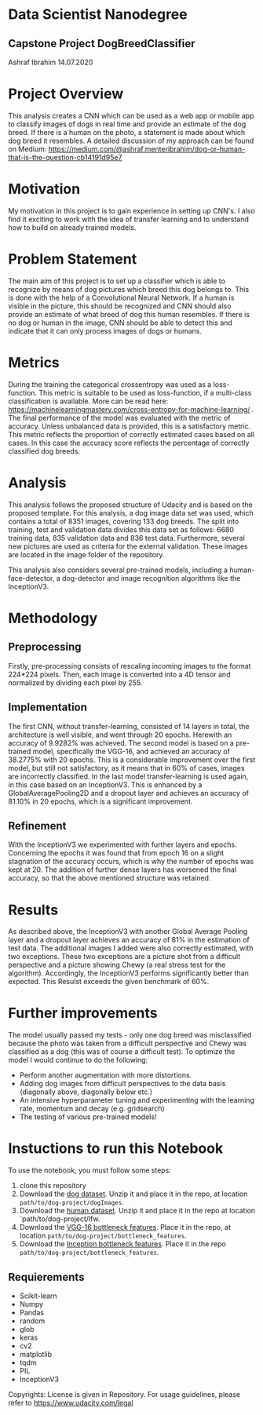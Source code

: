 # Data Scientist Nanodegree

## Capstone Project DogBreedClassifier

Ashraf Ibrahim 
14.07.2020

# Project Overview

This analysis creates a CNN which can be used as a web app or mobile app to classify images of dogs in real time and provide an estimate of the dog breed. 
If there is a human on the photo, a statement is made about which dog breed it resembles.
A detailed discussion of my approach can be found on Medium: 
https://medium.com/@ashraf.menteribrahim/dog-or-human-that-is-the-question-cb14191d95e7

# Motivation

My motivation in this project is to gain experience in setting up CNN's. I also find it exciting to work with the idea of transfer learning and to understand how to build on already trained models. 

# Problem Statement 

The main aim of this project is to set up a classifier which is able to recognize by means of dog pictures which breed this dog belongs to. This is done with the help of a Convolutional Neural Network. If a human is visible in the picture, this should be recognized and CNN should also provide an estimate of what breed of dog this human resembles. 
If there is no dog or human in the image, CNN should be able to detect this and indicate that it can only process images of dogs or humans. 

# Metrics

During the training the categorical crossentropy was used as a loss-function. This metric is suitable to be used as loss-function, if a multi-class classification is available.
More can be read here: https://machinelearningmastery.com/cross-entropy-for-machine-learning/ .
The final performance of the model was evaluated with the metric of accuracy. Unless unbalanced data is provided, this is a satisfactory metric. This metric reflects the proportion of correctly estimated cases based on all cases. In this case the accuracy score reflects the percentage of correctly classified dog breeds.

# Analysis 

This analysis follows the proposed structure of Udacity and is based on the proposed template. For this analysis, a dog image data set was used, which contains a total of 8351 images, covering 133 dog breeds. The split into training, test and validation data divides this data set as follows: 6680 training data, 835 validation data and 836 test data. 
Furthermore, several new pictures are used as criteria for the external validation. These images are located in the image folder of the repository. 

This analysis also considers several pre-trained models, including a human-face-detector, a dog-detector and image recognition algorithms like the InceptionV3. 

# Methodology 

## Preprocessing 

Firstly, pre-processing consists of rescaling incoming images to the format 224*224 pixels. Then, each image is converted into a 4D tensor and normalized by dividing each pixel by 255. 

## Implementation 

The first CNN, without transfer-learning, consisted of 14 layers in total, the architecture is well visible, and went through 20 epochs. Herewith an accuracy of 9.9282% was achieved. 
The second model is based on a pre-trained model, specifically the VGG-16, and achieved an accuracy of 38.2775% with 20 epochs. This is a considerable improvement over the first model, but still not satisfactory, as it means that in 60% of cases, images are incorrectly classified. 
In the last model transfer-learning is used again, in this case based on an InceptionV3. This is enhanced by a GlobalAveragePooling2D and a dropout layer and achieves an accuracy of 81.10% in 20 epochs, which is a significant improvement.


## Refinement 

With the InceptionV3 we experimented with further layers and epochs. Concerning the epochs it was found that from epoch 16 on a slight stagnation of the accuracy occurs, which is why the number of epochs was kept at 20. 
The addition of further dense layers has worsened the final accuracy, so that the above mentioned structure was retained. 

# Results 

As described above, the InceptionV3 with another Global Average Pooling layer and a dropout layer achieves an accuracy of 81% in the estimation of test data. 
The additional images I added were also correctly estimated, with two exceptions. These two exceptions are a picture shot from a difficult perspective and a picture showing Chewy (a real stress test for the algorithm).
Accordingly, the InceptionV3 performs significantly better than expected. This Resulst exceeds the given benchmark of 60%. 

# Further improvements 

The model usually passed my tests - only one dog breed was misclassified because the photo was taken from a difficult perspective and Chewy was classified as a dog (this was of course a difficult test). To optimize the model I would continue to do the following: 
- Perform another augmentation with more distortions. 
- Adding dog images from difficult perspectives to the data basis (diagonally above, diagonally below etc.)
- An intensive hyperparameter tuning and experimenting with the learning rate, momentum and decay (e.g. gridsearch)
- The testing of various pre-trained models!


# Instuctions to run this Notebook 

To use the notebook, you must follow some steps: 

1. clone this repository 
2. Download the [dog dataset](https://s3-us-west-1.amazonaws.com/udacity-aind/dog-project/dogImages.zip). Unzip it and place it in the repo, at location `path/to/dog-project/dogImages`.
3.  Download the [human dataset](https://s3-us-west-1.amazonaws.com/udacity-aind/dog-project/lfw.zip).  Unzip it and place it in the repo at location `path/to/dog-project/lfw.
4. Download the [VGG-16 bottleneck features](https://s3-us-west-1.amazonaws.com/udacity-aind/dog-project/DogVGG16Data.npz). Place it in the repo, at location `path/to/dog-project/bottleneck_features`.
5. Download the [Inception bottleneck features](https://s3-us-west-1.amazonaws.com/udacity-aind/dog-project/DogInceptionV3Data.npz). Place it in the repo `path/to/dog-project/bottleneck_features`.


## Requierements

+ Scikit-learn  
+ Numpy 
+ Pandas 
+ random
+ glob
+ keras 
+ cv2
+ matplotlib 
+ tqdm
+ PIL
+ InceptionV3

Copyrights:
License is given in Repository. For usage guidelines, please refer to https://www.udacity.com/legal
